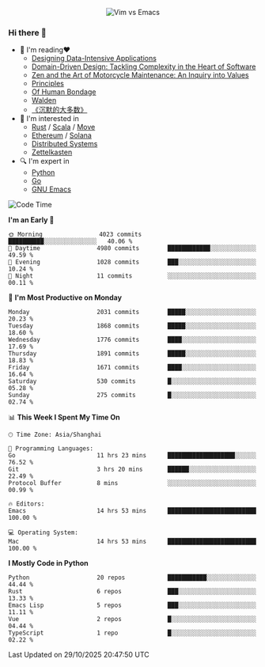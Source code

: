 <p align="center">
    <img src="https://gist.githubusercontent.com/coldnight/e696baffb094e71c96cb302118878eae/raw/40ea5053a6f66cc65f90f437e4173497da225958/banner.gif" alt="Vim vs Emacs" />
</p>

### Hi there 👋

- 📖 I'm reading❤️
    + [Designing Data-Intensive Applications](https://www.oreilly.com/library/view/designing-data-intensive-applications/9781491903063/)
    + [Domain-Driven Design: Tackling Complexity in the Heart of Software](https://www.dddcommunity.org/book/evans_2003/)
    + [Zen and the Art of Motorcycle Maintenance: An Inquiry into Values](https://en.wikipedia.org/wiki/Zen_and_the_Art_of_Motorcycle_Maintenance)
    + [Principles](https://www.principles.com/)
    + [Of Human Bondage](https://en.wikipedia.org/wiki/Of_Human_Bondage)
    + [Walden](https://en.wikipedia.org/wiki/Walden)
    + [《沉默的大多数》](https://en.wikipedia.org/wiki/Silent_majority)
- 🌱 I'm interested in
    + [Rust](https://www.rust-lang.org/) / [Scala](https://www.scala-lang.org/) / [Move](https://github.com/move-language/move/)
    + [Ethereum](https://ethereum.org/en/) / [Solana](https://solana.com/)
	+ [Distributed Systems](https://www.linuxzen.com/notes/topics/20200320174417_%E5%88%86%E5%B8%83%E5%BC%8F/)
	+ [Zettelkasten](https://www.linuxzen.com/notes/notes/20220120080920-slip_box/)
- 🔍 I'm expert in
    + [Python](https://www.python.org/)
    + [Go](https://go.dev/)
    + [GNU Emacs](https://www.gnu.org/software/emacs/)

<!--START_SECTION:waka-->
![Code Time](http://img.shields.io/badge/Code%20Time-3%2C472%20hrs%2018%20mins-blue)

**I'm an Early 🐤** 

```text
🌞 Morning                4023 commits        ██████████░░░░░░░░░░░░░░░   40.06 % 
🌆 Daytime                4980 commits        ████████████░░░░░░░░░░░░░   49.59 % 
🌃 Evening                1028 commits        ███░░░░░░░░░░░░░░░░░░░░░░   10.24 % 
🌙 Night                  11 commits          ░░░░░░░░░░░░░░░░░░░░░░░░░   00.11 % 
```
📅 **I'm Most Productive on Monday** 

```text
Monday                   2031 commits        █████░░░░░░░░░░░░░░░░░░░░   20.23 % 
Tuesday                  1868 commits        █████░░░░░░░░░░░░░░░░░░░░   18.60 % 
Wednesday                1776 commits        ████░░░░░░░░░░░░░░░░░░░░░   17.69 % 
Thursday                 1891 commits        █████░░░░░░░░░░░░░░░░░░░░   18.83 % 
Friday                   1671 commits        ████░░░░░░░░░░░░░░░░░░░░░   16.64 % 
Saturday                 530 commits         █░░░░░░░░░░░░░░░░░░░░░░░░   05.28 % 
Sunday                   275 commits         █░░░░░░░░░░░░░░░░░░░░░░░░   02.74 % 
```


📊 **This Week I Spent My Time On** 

```text
🕑︎ Time Zone: Asia/Shanghai

💬 Programming Languages: 
Go                       11 hrs 23 mins      ███████████████████░░░░░░   76.52 % 
Git                      3 hrs 20 mins       ██████░░░░░░░░░░░░░░░░░░░   22.49 % 
Protocol Buffer          8 mins              ░░░░░░░░░░░░░░░░░░░░░░░░░   00.99 % 

🔥 Editors: 
Emacs                    14 hrs 53 mins      █████████████████████████   100.00 % 

💻 Operating System: 
Mac                      14 hrs 53 mins      █████████████████████████   100.00 % 
```

**I Mostly Code in Python** 

```text
Python                   20 repos            ███████████░░░░░░░░░░░░░░   44.44 % 
Rust                     6 repos             ███░░░░░░░░░░░░░░░░░░░░░░   13.33 % 
Emacs Lisp               5 repos             ███░░░░░░░░░░░░░░░░░░░░░░   11.11 % 
Vue                      2 repos             █░░░░░░░░░░░░░░░░░░░░░░░░   04.44 % 
TypeScript               1 repo              █░░░░░░░░░░░░░░░░░░░░░░░░   02.22 % 
```




 Last Updated on 29/10/2025 20:47:50 UTC
<!--END_SECTION:waka-->
